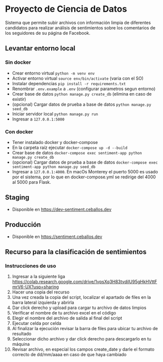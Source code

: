# Proyecto de Ciencia de Datos
 Sistema que permite subir archivos con información limpia de diferentes candidatos para realizar análisis de sentimientos sobre los comentarios de los seguidores de su página de Facebook.

## Levantar entorno local

### Sin docker
- Crear entorno virtual `python -m venv env`
- Activar entorno virtual `source env/bin/activate` (varia con el SO)
- Instalar dependencias `pip install -r requirements.txt`
- Renombrar `.env.example` a `.env` (configurar parametros segun entorno)
- Crear base de datos `python manage.py create_db` (elimina en caso de existir)
- (opcional) Cargar datos de prueba a base de datos `python manage.py seed_db`
- Iniciar servidor local `python manage.py run`
- Ingresar a `127.0.0.1:5000`

### Con docker
- Tener instalado docker y docker-compose
- En la carpeta raíz ejecutar `docker-compose up -d --build`
- Crear base de datos `docker-compose exec sentiment-app python manage.py create_db`
- (opcional) Cargar datos de prueba a base de datos `docker-compose exec sentiment-app python manage.py seed_db`
- Ingresar a `127.0.0.1:4000`. En macOs Monterey el puerto 5000 es usado por el sistema, por lo que en docker-compose.yml se redirige del 4000 al 5000 para Flask.

## Staging 
- Disponible en https://dev-sentiment.ceballos.dev

## Producción
- Disponible en https://sentiment.ceballos.dev

## Recurso para la clasificación de sentimientos
### Instrucciones de uso
1. Ingresar a la siguiente liga https://colab.research.google.com/drive/1vpsXq3H83tvdilU95gHkHVttFmrV6-UX?usp=sharing
2. Hacer una copia del recurso
3. Una vez creada la copia del script, localizar el apartado de files en la barra lateral izquierda y abrirla
4. Dar click derecho y upload para cargar tu archivo de datos limpios
5. Verificar el nombre de tu archivo excel en el código
6. Elegir el nombre del archivo de salida al final del script
7. Ejecutar celda por celda
8. Al finalizar la ejecución revisar la barra de files para ubicar tu archivo de resultado
9. Seleccionar dicho archivo y dar click derecho para descargarlo en tu máquina
10. Revisar archivo, en especial los campos create_date y darle el formato correcto de dd/mm/aaaa en caso de que haya cambiado